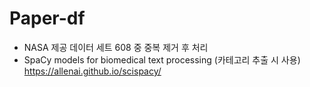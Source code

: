 # Paper-df


- NASA 제공 데이터 세트 608 중 중복 제거 후 처리
- SpaCy models for biomedical text processing (카테고리 추출 시 사용)
https://allenai.github.io/scispacy/